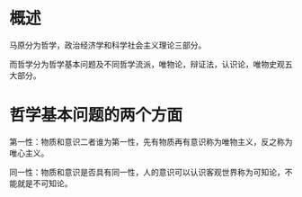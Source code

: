 # 概述

马原分为哲学，政治经济学和科学社会主义理论三部分。

而哲学分为哲学基本问题及不同哲学流派，唯物论，辩证法，认识论，唯物史观五大部分。


# 哲学基本问题的两个方面

第一性：物质和意识二者谁为第一性，先有物质再有意识称为唯物主义，反之称为唯心主义。

同一性：物质和意识是否具有同一性，人的意识可以认识客观世界称为可知论，不能就是不可知论。




